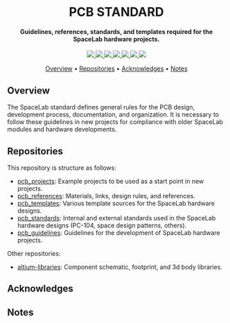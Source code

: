<h1 align="center">
	PCB STANDARD
	<br>
</h1>

<h4 align="center">Guidelines, references, standards, and templates required for the SpaceLab hardware projects.</h4>

<p align="center">
    <a href="https://github.com/spacelab-ufsc/pcb-standard/tree/master/pcb_libraries">
		<img src="https://img.shields.io/badge/pcb-libraries-green?style=for-the-badge">
	</a>
    <a href="https://github.com/spacelab-ufsc/pcb-standard/tree/master/pcb_projects">
		<img src="https://img.shields.io/badge/pcb-projects-blue?style=for-the-badge">
	</a>
	<a href="https://github.com/spacelab-ufsc/pcb-standard/tree/master/pcb_references">
		<img src="https://img.shields.io/badge/pcb-references-9cf?style=for-the-badge">
	</a>
	<a href="https://github.com/spacelab-ufsc/pcb-standard/tree/master/pcb_templates">
		<img src="https://img.shields.io/badge/pcb-templates-yellow?style=for-the-badge">
	</a>
	<a href="https://github.com/spacelab-ufsc/pcb-standard/tree/master/pcb_standards">
		<img src="https://img.shields.io/badge/pcb-standards-red?style=for-the-badge">
	</a>
	<a href="https://github.com/spacelab-ufsc/pcb-standard/tree/master/pcb_guidelines">
		<img src="https://img.shields.io/badge/pcb-guidelines-lightblue?style=for-the-badge">
	</a>
	<a href="">
		<img src="https://img.shields.io/badge/open%20source-hardware-lightgray?style=for-the-badge">
	</a>
</p>

<p align="center">
  	<a href="#overview">Overview</a> •
  	<a href="#repositories">Repositories</a> •
  	<a href="#acknowledges">Acknowledges</a> •
  	<a href="#notes">Notes</a>
</p>


## Overview

The SpaceLab standard defines general rules for the PCB design, development process, documentation, and organization. It is necessary to follow these guidelines in new projects for compliance with older SpaceLab modules and hardware developments.

## Repositories

This repository is structure as follows:
- [pcb_projects](https://github.com/spacelab-ufsc/pcb-standard/tree/master/pcb_projects): Example projects to be used as a start point in new projects.
- [pcb_references](https://github.com/spacelab-ufsc/pcb-standard/tree/master/pcb_references): Materials, links, design rules, and references.
- [pcb_templates](https://github.com/spacelab-ufsc/pcb-standard/tree/master/pcb_templates): Various template sources for the SpaceLab hardware designs.
- [pcb_standards](https://github.com/spacelab-ufsc/pcb-standard/tree/master/pcb_standards): Internal and external standards used in the SpaceLab hardware designs (PC-104, space design patterns, others).
- [pcb_guidelines](https://github.com/spacelab-ufsc/pcb-standard/tree/master/pcb_guidelines): Guidelines for the development of SpaceLab hardware projects.

Other repositories:
- [altium-libraries](https://github.com/spacelab-ufsc/altium-library): Component schematic, footprint, and 3d body libraries.

## Acknowledges

## Notes